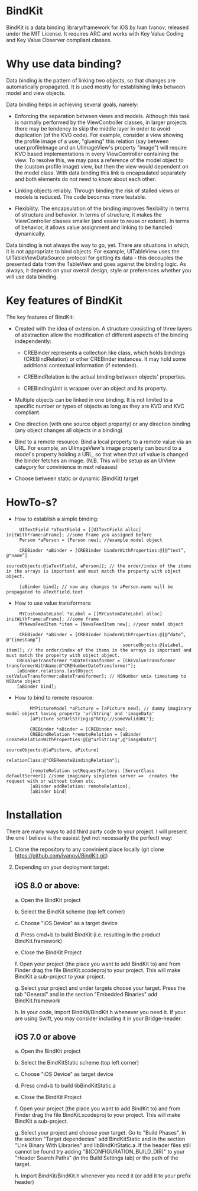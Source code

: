 BindKit
=======

BindKit is a data binding library/framework for iOS by Ivan Ivanov, released under the MIT License. It requires ARC and works with Key Value Coding and Key Value Observer compliant classes.


Why use data binding?
=====================
Data binding is the pattern of linking two objects, so that changes are automatically propagated. It is used mostly for establishing links between model and view objects. 

Data binding helps in achieving several goals, namely:
 - Enforcing the separation between views and models. 
   Although this task is normally performed by the ViewController classes, in larger projects there may be tendency to skip the middle layer in order to avoid duplication (of the KVO code). For example, consider a view showing the profile image of a user, "glueing" this relation (say between user.profileImage and an UIImageView's property "image") will require KVO based implementations in every ViewController containing the view. To resolve this, we may pass a reference of the model object to the (custom profile image) view, but then the view would dependent on the model class. With data binding this link is encapsulated separately and both elements do not need to know about each other. 
 
 - Linking objects reliably. Through binding the risk of stalled views or models is reduced. The code becomes more testable.
 
 - Flexibility. The encapsulation of the binding improves flexibility in terms of structure and behavior. In terms of structure, it makes the ViewController classes smaller (and easier to reuse or extend). In terms of behavior, it allows value assignment and linking to be handled dynamically.

Data binding is not always the way to go, yet. There are situations in which, it is not appropriate to bind objects. For example, UITableView uses the UITableViewDataSource protocol for getting its data - this decouples the presented data from the TableView and goes against the binding logic. As always, it depends on your overall design, style or preferences whether you will use data binding.


Key features of BindKit
=======================

The key features of BindKit:

- Created with the idea of extension. A structure consisting of three layers of abstraction allow the modification of different aspects of the binding independently:

   - CREBinder represents a collection like class, which holds bindings (CREBindRelation) or other CREBinder instances. It may hold some additional contextual information (if extended).

   - CREBindRelation is the actual binding between objects' properties. 

   - CREBindingUnit is wrapper over an object and its property.

- Multiple objects can be linked in one binding. It is not limited to a specific number or types of objects as long as they are KVO and KVC compliant. 

- One direction (with one source object property) or any direction binding (any object changes all objects in a binding)

- Bind to a remote resource. Bind a local property to a remote value via an URL. For example, an UIImageView's image property can bound to a model's property holding a URL, so that when that url value is changed the binder fetches an image. (N.B. This will be setup as an UIView category for convinience in next releases)

- Choose between static or dynamic (BindKit) target

HowTo-s?
========

- How to establish a simple binding:
```
     UITextField *aTextField = [[UITextField alloc] initWithFrame:aFrame]; //some frame you assigned before
     Person *aPerson = [Person new]; //example model object
     
     CREBinder *aBinder = [CREBinder binderWithProperties:@[@“text”, @"name”]
                                            sourceObjects:@[aTextField, aPerson]]; // the order/index of the items in the arrays is important and must match the property with object object. 
     
     [aBinder bind]; // now any changes to aPerson.name will be propagated to aTextField.text
```

- How to use value transformers:
```
     MYCustomDateLabel *aLabel = [[MYCustomDateLabel alloc] initWithFrame:aFrame]; //some frame
     MYNewsFeedItem *item = [NewsFeedItem new]; //your model object
     
     CREBinder *aBinder = [CREBinder binderWithProperties:@[@“date”, @"timestamp”]
                                            sourceObjects:@[aLabel, item]]; // the order/index of the items in the arrays is important and must match the property with object object. 
    CREValueTransformer *aDateTransformer = [CREValueTransformer transformerWithName:@"CRENumberDateTransformer"];
    [aBinder.relations.lastObject setValueTransformer:aDateTransformer]; // NSNumber unix timestamp to NSDate object
    [aBinder bind]; 
```
- How to bind to remote resource:

```
         MYPictureModel *aPicture = [aPicture new]; // dummy imaginary model object having property 'urlString' and 'imageData'
         [aPicture setUrlString:@"http://someValidURL"];

         CREBinder *aBinder = [CREBinder new];
         CREBindRelation *remoteRelation = [aBinder createRelationWithProperties:@[@"urlString",@"imageData"]
                                                                   sourceObjects:@[aPicture, aPicture]
                                                                   relationClass:@"CRERemoteBindingRelation"];
 
         [remoteRelation setRequestFactory: [ServerClass defaultServer]] //some imaginary singleton server =>  creates the request with or without token etc.
         [aBinder addRelation: remoteRelation];
         [aBinder bind]
```

Installation
============
There are many ways to add third party code to your project. I will present the one I believe is the easiest (yet not necessarily the perfect) way:

1. Clone the repository to any convinient place locally (git clone https://github.com/ivanovi/BindKit.git)
2. Depending on your deployment target:

    iOS 8.0 or above:
    -------------------------
     a. Open the BindKit project
     
     b. Select the BindKit scheme (top left corner)
     
     c. Choose "iOS Device" as a target device
     
     d. Press cmd+b to build BindKit (i.e. resulting in the product BindKit.framework)
     
     e. Close the BindKit Project 
     
     f. Open your project (the place you want to add BindKit to) and from Finder drag the file BindKit.xcodeproj to your project. This will make BindKit a sub-project to your project. 
     
     g. Select your project and under targets choose your target. Press the tab "General" and in the section "Embedded Binaries" add BindKit.framework
     
     h. In your code, import BindKit/BindKit.h whenever you need it. If your are using Swift, you may consider including it in your Bridge-header.

    iOS 7.0 or above
    ----------------
     a. Open the BindKit project
     
     b. Select the BindKitStatic scheme (top left corner)
     
     c. Choose "iOS Device" as target device
     
     d. Press cmd+b to build libBindKitStatic.a
     
     e. Close the BindKit Project
     
     f. Open your project (the place you want to add BindKit to) and from Finder drag the file BindKit.xcodeproj to your project. This will make BindKit a sub-project.
     
     g. Select your project and choose your target. Go to "Build Phases". In the section "Target dependecies" add BindKitStatic and in the section "Link Binary With Libraries" and libBindKitStatic.a. If the header files still cannot be found try adding "$(CONFIGURATION_BUILD_DIR)" to your "Header Search Paths" (in the Build Settings tab) or the path of the target.
     
     h. Import BindKit/BindKit.h whenever you need it (or add it to your prefix header)


